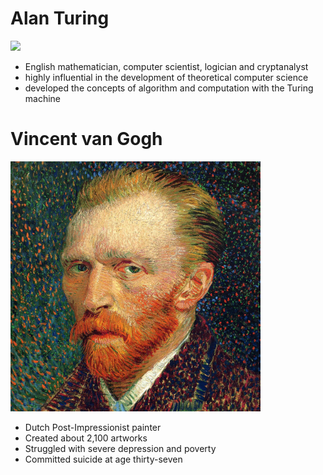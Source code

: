 # Alan Turing

![](img/turing.png)

* English mathematician, computer scientist, logician and  cryptanalyst
* highly influential in the development of theoretical computer science
* developed the concepts of algorithm and computation with the Turing machine

# Vincent van Gogh

![](img/vincent.jpeg)

* Dutch Post-Impressionist painter
* Created about 2,100 artworks
* Struggled with severe depression and poverty
* Committed suicide at age thirty-seven

